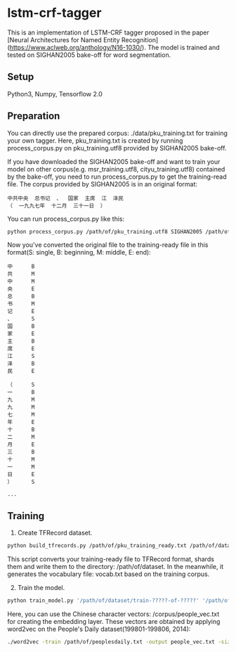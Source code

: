 # lstm-crf-tagger
This is an implementation of LSTM-CRF tagger proposed in the paper [Neural Architectures for Named Entity Recognition]
(https://www.aclweb.org/anthology/N16-1030/).
The model is trained and tested on SIGHAN2005 bake-off for word segmentation. 

## Setup
Python3, Numpy, Tensorflow 2.0

## Preparation
You can directly use the prepared corpus: ./data/pku_training.txt for training your own tagger. Here, pku_training.txt is created by running process_corpus.py on pku_training.utf8 provided by SIGHAN2005 bake-off.

If you have downloaded the SIGHAN2005 bake-off and want to train your model on other corpus(e.g. msr_training.utf8, cityu_training.utf8) contained by the bake-off, you need to run process_corpus.py to get the training-read file. The corpus provided by SIGHAN2005 is in an original format:
```
中共中央  总书记  、  国家  主席  江  泽民  
（  一九九七年  十二月  三十一日  ）
```
You can run process_corpus.py like this:
```bash
python process_corpus.py /path/of/pku_training.utf8 SIGHAN2005 /path/of/pku_training_ready.txt
```
Now you've converted the original file to the training-ready file in this format(S: single, B: beginning, M: middle, E: end):
```
中      B
共      M
中      M
央      E
总      B
书      M
记      E
、      S
国      B
家      E
主      B
席      E
江      S
泽      B
民      E

（      S
一      B
九      M
九      M
七      M
年      E
十      B
二      M
月      E
三      B
十      M
一      M
日      E
）      S

...
```
## Training
1. Create TFRecord dataset.
```bash
python build_tfrecords.py /path/of/pku_training_ready.txt /path/of/dataset
```
This script converts your training-ready file to TFRecord format, shards them and write them to the directory: /path/of/dataset. In the meanwhile, it generates the vocabulary file: vocab.txt based on the training corpus.

2. Train the model.
```bash
python train_model.py '/path/of/dataset/train-?????-of-?????' '/path/of/dataset/valid-?????-of-?????' ./corpus/people_vec.txt /path/of/dataset/vocab.txt /path/to/save/checkpoints
```
Here, you can use the Chinese character vectors: /corpus/people_vec.txt for creating the embedding layer. These vectors are obtained by applying word2vec on the People's Daily dataset(199801-199806, 2014):
```bash
./word2vec -train /path/of/peoplesdaily.txt -output people_vec.txt -size 100 -window 5 -sample 1e-5 -negative 5 -hs 0 -binary 0 -cbow 0 -iter 5
```
